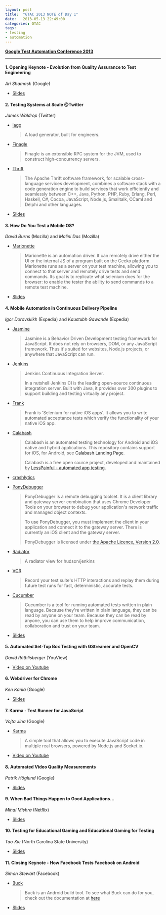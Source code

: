 ```yaml
---
layout: post
title:  "GTAC 2013 NOTE of Day 1"
date:   2013-05-13 22:49:00
categories: GTAC
tags:
- testing
- automation
---
```


**[Google Test Automation Conference 2013](https://developers.google.com/google-test-automation-conference/2013)**

----------------------------------------------------------------------

#### 1. Opening Keynote - Evolution from Quality Assurance to Test Engineering

*Ari Shamash* (Google)

* [Slides](http://goo.gl/76Ggf)

#### 2. Testing Systems at Scale @Twitter

*James Waldrop* (Twitter)

* [iago][iago]

	> A load generator, built for engineers.

* [Finagle][Finagle]

	> Finagle is an extensible RPC system for the JVM, used to construct high-concurrency servers.

* [Thrift][Thrift]

	> The Apache Thrift software framework, for scalable cross-language services development, combines a software stack with a code generation engine to build services that work efficiently and seamlessly between C++, Java, Python, PHP, Ruby, Erlang, Perl, Haskell, C#, Cocoa, JavaScript, Node.js, Smalltalk, OCaml and Delphi and other languages.

* [Slides](http://goo.gl/9VY2b)

#### 3. How Do You Test a Mobile OS?

*David Burns* (Mozilla) and *Malini Das* (Mozilla)

* [Marionette][Marionette]

	> Marionette is an automation driver.  It can remotely drive either the UI or the internal JS of a program built on the Gecko platform. Marionette runs as a server on your test machine, allowing you to connect to that server and remotely drive tests and send commands. Its goal is to replicate what selenium does for the browser: to enable the tester the ability to send commands to a remote test machine.

* [Slides](http://goo.gl/7UeEI)

#### 4. Mobile Automation in Continuous Delivery Pipeline

*Igor Dorovskikh* (Expedia) and *Kaustubh Gawande* (Expedia)

* [Jasmine][Jasmine]

	> Jasmine is a Behavior Driven Development testing framework for JavaScript. It does not rely on browsers, DOM, or any JavaScript framework. Thus it's suited for websites, Node.js projects, or anywhere that JavaScript can run.

* [Jenkins][Jenkins]

	> Jenkins Continuous Integration Server.
	>
	> In a nutshell Jenkins CI is the leading open-source continuous integration server. Built with Java, it provides over 300 plugins to support building and testing virtually any project.

* [Frank][Frank]

	> Frank is 'Selenium for native iOS apps'. It allows you to write automated acceptance tests which verify the functionality of your native iOS app.

* [Calabash][Calabash]

	> Calabash is an automated testing technology for Android and iOS native and hybrid applications. This repository contains support for iOS, for Android, see [Calabash Landing Page](http://calaba.sh/).
	>
	> Calabash is a free open source project, developed and maintained by [LessPainful - automated app testing](https://www.lesspainful.com/).

* [crashlytics][crashlytics]

* [PonyDebugger][PonyDebugger]

	> PonyDebugger is a remote debugging toolset. It is a client library and gateway server combination that uses Chrome Developer Tools on your browser to debug your application's network traffic and managed object contexts.
	>
	> To use PonyDebugger, you must implement the client in your application and connect it to the gateway server. There is currently an iOS client and the gateway server.
	>
	> PonyDebugger is licensed under [the Apache Licence, Version 2.0](http://www.apache.org/licenses/LICENSE-2.0.html).

* [Radiator][Radiator]

	> A radiator view for hudson/jenkins

* [VCR][VCR]

	> Record your test suite's HTTP interactions and replay them during future test runs for fast, deterministic, accurate tests.

* [Cucumber][Cucumber]

	> Cucumber is a tool for running automated tests written in plain language. Because they're written in plain language, they can be read by anyone on your team. Because they can be read by anyone, you can use them to help improve communication, collaboration and trust on your team.

* [Slides](http://goo.gl/pOSkp)

#### 5. Automated Set-Top Box Testing with GStreamer and OpenCV

*David Röthlisberger* (YouView)

* [Video on Youtube](http://www.youtube.com/watch?v=Fdn2LxxM7wA&list=SPSIUOFhnxEiCODb8XQB-RUQ0RGNZ2yW7d)

#### 6. Webdriver for Chrome

*Ken Kania* (Google)

* [Slides](http://goo.gl/6rA9q)

#### 7. Karma - Test Runner for JavaScript

*Vojta Jina* (Google)

* [Karma][Karma]

	> A simple tool that allows you to execute JavaScript code in multiple real browsers, powered by Node.js and Socket.io.

* [Video on Youtube](http://www.youtube.com/watch?v=YG5DEzaQBIc&list=SPSIUOFhnxEiCODb8XQB-RUQ0RGNZ2yW7d)

#### 8. Automated Video Quality Measurements

*Patrik Höglund* (Google)

* [Slides](http://goo.gl/sF7Fm)

#### 9. When Bad Things Happen to Good Applications...

*Minal Mishra* (Netflix)

* [Slides](http://goo.gl/8epF0)

#### 10. Testing for Educational Gaming and Educational Gaming for Testing

*Tao Xie* (North Carolina State University)

* [Slides](http://goo.gl/wb3nm)

#### 11. Closing Keynote - How Facebook Tests Facebook on Android

*Simon Stewart* (Facebook)

* [Buck][Buck]

	> Buck is an Android build tool. To see what Buck can do for you, check out the documentation at [here](http://facebook.github.io/buck/)

* [Slides](http://goo.gl/278b4)


[iago]: https://github.com/twitter/iago
[Finagle]: https://github.com/twitter/finagle
[Thrift]: http://thrift.apache.org
[Marionette]: https://developer.mozilla.org/en-US/docs/Marionette
[Jasmine]: https://github.com/pivotal/jasmine
[Jenkins]: https://github.com/jenkinsci/jenkins
[Frank]: https://github.com/moredip/Frank
[Calabash]: https://github.com/calabash/calabash-ios
[crashlytics]: http://try.crashlytics.com
[PonyDebugger]: https://github.com/square/PonyDebugger
[Radiator]: https://github.com/westarete/radiatorview-plugin
[VCR]: https://github.com/vcr/vcr
[Cucumber]: https://github.com/cucumber/cucumber
[Karma]: https://github.com/karma-runner/karma
[Buck]: https://github.com/facebook/buck